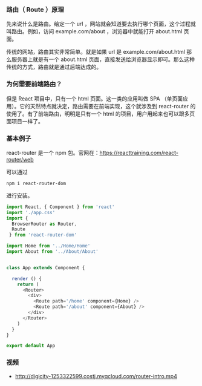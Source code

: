 
### 路由（ Route ）原理

先来说什么是路由。给定一个 url ，网站就会知道要去执行哪个页面，这个过程就叫路由。例如，访问 example.com/about ，浏览器中就能打开 about.html 页面。

传统的网站，路由其实非常简单。就是如果 url 是 example.com/about.html 那么服务器上就是有一个 about.html 页面，直接发送给浏览器显示即可。那么这种传统的方式，路由就是通过后端达成的。

### 为何需要前端路由？

但是 React 项目中，只有一个 html 页面。这一类的应用叫做 SPA （单页面应用）。它的天然特点就决定，路由需要在前端实现，这个就涉及到 react-router 的使用了。有了前端路由，明明是只有一个 html 的项目，用户用起来也可以跟多页面项目一样了。

### 基本例子

react-router 是一个 npm 包。官网在：https://reacttraining.com/react-router/web

可以通过
```
npm i react-router-dom
```
进行安装。

```js
import React, { Component } from 'react'
import './app.css'
import {
  BrowserRouter as Router,
  Route
 } from 'react-router-dom'

import Home from '../Home/Home'
import About from '../About/About'


class App extends Component {

  render () {
    return (
      <Router>
        <div>
          <Route path='/home' component={Home} />
          <Route path='/about' component={About} />
        </div>
      </Router>
    )
  }
}

export default App
```

### 视频

- http://digicity-1253322599.costj.myqcloud.com/router-intro.mp4
